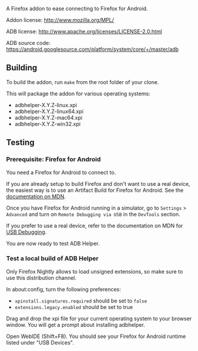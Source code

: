 A Firefox addon to ease connecting to Firefox for Android.

Addon license: http://www.mozilla.org/MPL/

ADB license: http://www.apache.org/licenses/LICENSE-2.0.html

ADB source code: https://android.googlesource.com/platform/system/core/+/master/adb

## Building

To build the addon, run `make` from the root folder of your clone.

This will package the addon for various operating systems:
- adbhelper-X.Y.Z-linux.xpi
- adbhelper-X.Y.Z-linux64.xpi
- adbhelper-X.Y.Z-mac64.xpi
- adbhelper-X.Y.Z-win32.xpi

## Testing

### Prerequisite: Firefox for Android

You need a Firefox for Android to connect to.

If you are already setup to build Firefox and don't want to use a real device, the easiest way is to use an Artifact Build for Firefox for Android. See the [documentation on MDN](https://developer.mozilla.org/en-US/docs/Mozilla/Developer_guide/Build_Instructions/Simple_Firefox_for_Android_build#I_want_to_work_on_the_front-end).

Once you have Firefox for Android running in a simulator, go to `Settings` > `Advanced` and turn on `Remote Debugging via USB` in the `DevTools` section.

If you prefer to use a real device, refer to the documentation on MDN for [USB Debugging](https://developer.mozilla.org/en-US/docs/Tools/Remote_Debugging/Debugging_Firefox_for_Android_with_WebIDE).

You are now ready to test ADB Helper.

### Test a local build of ADB Helper

Only Firefox Nightly allows to load unsigned extensions, so make sure to use this distribution channel.

In about:config, turn the following preferences:
- `xpinstall.signatures.required` should be set to `false`
- `extensions.legacy.enabled` should be set to true

Drag and drop the xpi file for your current operating system to your browser window. You will get a prompt about installing adbhelper.

Open WebIDE (Shift+F8). You should see your Firefox for Android runtime listed under "USB Devices".
